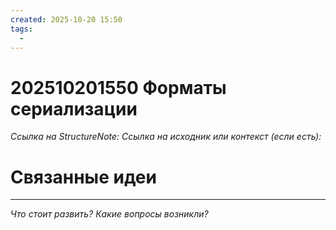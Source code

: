 ```yaml
---
created: 2025-10-20 15:50
tags:
  - 
---
```

# 202510201550 Форматы сериализации

*Ссылка на StructureNote:*
*Ссылка на исходник или контекст (если есть):* 

# Связанные идеи

---

*Что стоит развить? Какие вопросы возникли?*